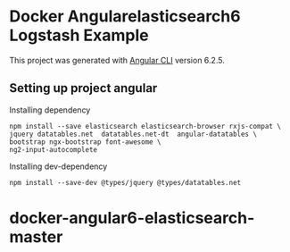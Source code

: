 # Docker Angularelasticsearch6 Logstash Example

This project was generated with [Angular CLI](https://github.com/angular/angular-cli) version 6.2.5.

## Setting up project angular

Installing dependency

```npm 
npm install --save elasticsearch elasticsearch-browser rxjs-compat \
jquery datatables.net  datatables.net-dt  angular-datatables \
bootstrap ngx-bootstrap font-awesome \
ng2-input-autocomplete
```

Installing dev-dependency

```npm
npm install --save-dev @types/jquery @types/datatables.net
```
# docker-angular6-elasticsearch-master
